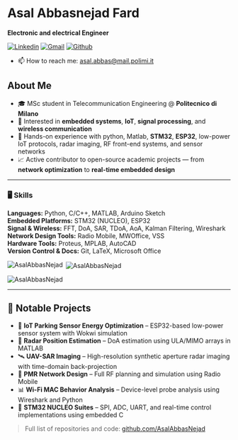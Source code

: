 # Asal Abbasnejad Fard
**Electronic and electrical Engineer**

[![Linkedin](https://img.shields.io/badge/-LinkedIn-blue?style=flat&logo=Linkedin&logoColor=white)](https://www.linkedin.com/in/asal-abbasnejad-fard/)
[![Gmail](https://img.shields.io/badge/-Gmail-c14438?style=flat&logo=Gmail&logoColor=white)](mailto:asalabbasnejad29@gmail.com)
[![Github](https://img.shields.io/github/followers/AsalAbbasNejad?label=Follow&style=social)](https://github.com/AsalAbbasNejad)

- 📫 How to reach me: asal.abbas@mail.polimi.it
  
##  About Me

- 🎓 MSc student in Telecommunication Engineering @ **Politecnico di Milano**  
- 🔬 Interested in **embedded systems**, **IoT**, **signal processing**, and **wireless communication**  
- 🔧 Hands-on experience with python, Matlab, **STM32**, **ESP32**, low-power IoT protocols, radar imaging, RF front-end systems, and sensor networks  
- 📈 Active contributor to open-source academic projects — from **network optimization** to **real-time embedded design**  


---
### 🖥 Skills

**Languages:** Python, C/C++, MATLAB, Arduino Sketch  
**Embedded Platforms:** STM32 (NUCLEO), ESP32  
**Signal & Wireless:** FFT, DoA, SAR, TDoA, AoA, Kalman Filtering, Wireshark  
**Network Design Tools:** Radio Mobile, MWOffice, VSS  
**Hardware Tools:** Proteus, MPLAB, AutoCAD  
**Version Control & Docs:** Git, LaTeX, Microsoft Office  

<p><img align="left" src="https://github-readme-stats.vercel.app/api/top-langs?username=AsalAbbasNejad&show_icons=true&locale=en&layout=compact" alt="AsalAbbasNejad" /></p>

<p>&nbsp;<img align="center" src="https://github-readme-stats.vercel.app/api?username=AsalAbbasNejad&show_icons=true&locale=en" alt="AsalAbbasNejad" /></p>

<p><img align="center" src="https://github-readme-streak-stats.herokuapp.com/?user=AsalAbbasNejad&" alt="AsalAbbasNejad" /></p>




---

## 📂 Notable Projects

- 🚗 **IoT Parking Sensor Energy Optimization** – ESP32-based low-power sensor system with Wokwi simulation  
- 📡 **Radar Position Estimation** – DoA estimation using ULA/MIMO arrays in MATLAB  
- 🛰️ **UAV-SAR Imaging** – High-resolution synthetic aperture radar imaging with time-domain back-projection  
- 📶 **PMR Network Design** – Full RF planning and simulation using Radio Mobile  
- 📊 **Wi-Fi MAC Behavior Analysis** – Device-level probe analysis using Wireshark and Python  
- 🔧 **STM32 NUCLEO Suites** – SPI, ADC, UART, and real-time control implementations using embedded C  

> Full list of repositories and code: [github.com/AsalAbbasNejad]([https://github.com/AsalAbbasNejad](https://github.com/AsalAbbasNejad?tab=repositories))



